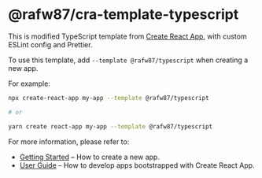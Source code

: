 # @rafw87/cra-template-typescript

This is modified TypeScript template from [Create React App](https://github.com/facebook/create-react-app),
with custom ESLint config and Prettier.

To use this template, add `--template @rafw87/typescript` when creating a new app.

For example:

```sh
npx create-react-app my-app --template @rafw87/typescript

# or

yarn create react-app my-app --template @rafw87/typescript
```

For more information, please refer to:

- [Getting Started](https://create-react-app.dev/docs/getting-started) – How to create a new app.
- [User Guide](https://create-react-app.dev) – How to develop apps bootstrapped with Create React App.
